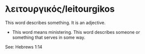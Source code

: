 # λειτουργικός/leitourgikos
This word describes something. It is an adjective.

* This word means ministering. This word describes someone or something that serves in some way.

See: Hebrews 1:14

